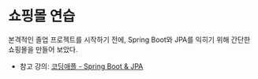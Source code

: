 # 쇼핑몰 연습

본격적인 졸업 프로젝트를 시작하기 전에, Spring Boot와 JPA를 익히기 위해 간단한 쇼핑몰을 만들어 보았다.

- 참고 강의: [코딩애플 - Spring Boot & JPA](https://codingapple.com/course/spring-boot-jpa/)
